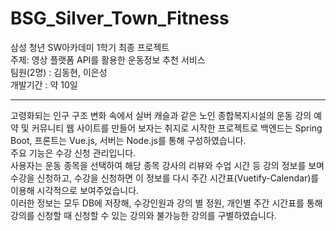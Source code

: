 # BSG_Silver_Town_Fitness
삼성 청년 SW아카데미 1학기 최종 프로젝트 </br>
주제: 영상 플랫폼 API를 활용한 운동정보 추천 서비스 </br>
팀원(2명) : 김동현, 이은성 </br>
개발기간 : 약 10일

<hr>

고령화되는 인구 구조 변화 속에서 실버 캐슬과 같은 노인 종합복지시설의 운동 강의 예약 및 커뮤니티 웹 사이트를 만들어 보자는 취지로 시작한 프로젝트로 백엔드는 Spring Boot, 프론트는 Vue.js, 서버는 Node.js를 통해 구성하였습니다. </br>
주요 기능은 수강 신청 관리입니다. </br>
사용자는 운동 종목을 선택하여 해당 종목 강사의 리뷰와 수업 시간 등 강의 정보를 보며 수강을 신청하고, 수강을 신청하면 이 정보를 다시 주간 시간표(Vuetify-Calendar)를 이용해 시각적으로 보여주었습니다. </br>
이러한 정보는 모두 DB에 저장해, 수강인원과 강의 별 정원, 개인별 주간 시간표를 통해 강의를 신청할 때 신청할 수 있는 강의와 불가능한 강의를 구별하였습니다.

<!-- 사용 영상 추후 추가 -->
